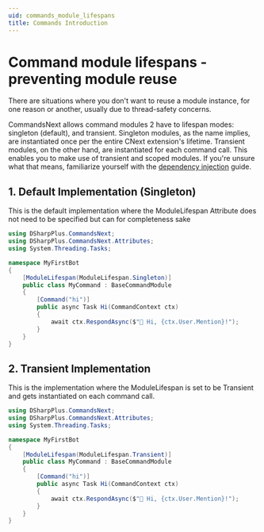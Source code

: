 ```yaml
---
uid: commands_module_lifespans
title: Commands Introduction
---
```


# Command module lifespans - preventing module reuse

There are situations where you don't want to reuse a module instance, for one reason or another, usually due to 
thread-safety concerns.

CommandsNext allows command modules 2 have to lifespan modes: singleton (default), and transient. Singleton modules, as 
the name implies, are instantiated once per the entire CNext extension's lifetime. Transient modules, on the other 
hand, are instantiated for each command call. This enables you to make use of transient and scoped modules. If you're 
unsure what that means, familiarize yourself with the [dependency injection](xref:commands_dependency_injection "dependency injection") 
guide.

## 1. Default Implementation (Singleton)

This is the default implementation where the ModuleLifespan Attribute does not need to be specified but can for completeness sake

```cs
using DSharpPlus.CommandsNext;
using DSharpPlus.CommandsNext.Attributes;
using System.Threading.Tasks;

namespace MyFirstBot
{
    [ModuleLifespan(ModuleLifespan.Singleton)]
    public class MyCommand : BaseCommandModule
    {
        [Command("hi")]
        public async Task Hi(CommandContext ctx)
        {
            await ctx.RespondAsync($"👋 Hi, {ctx.User.Mention}!");
        }
    }
}
```

## 2. Transient Implementation

This is the implementation where the ModuleLifespan is set to be Transient and gets instantiated on each command call.
```cs
using DSharpPlus.CommandsNext;
using DSharpPlus.CommandsNext.Attributes;
using System.Threading.Tasks;

namespace MyFirstBot
{
    [ModuleLifespan(ModuleLifespan.Transient)]
    public class MyCommand : BaseCommandModule
    {
        [Command("hi")]
        public async Task Hi(CommandContext ctx)
        {
            await ctx.RespondAsync($"👋 Hi, {ctx.User.Mention}!");
        }
    }
}
```
